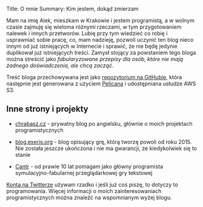 Title: O mnie
Summary: Kim jestem, dokąd zmierzam

Mam na imię Alek, mieszkam w Krakowie i jestem programistą, a w wolnym czasie zajmuję się wieloma różnymi rzeczami, w tym przygotowaniem nalewek i innych przetworów. Lubię przy tym wiedzieć co robię i usprawniać sobie pracę, co, mam nadzieję, pozwoli uczynić ten blog nieco innym od już istniejących w Internecie i sprawić, że nie będę jedynie duplikował już istniejących treści. Zamysł stojący za powstaniem tego bloga można streścić jako *fabularyzowane przepisy dla osób, które nie mają żadnego doświadczenia, ale chcą zacząć*.

Treść bloga przechowywana jest jako [repozytorium na GitHubie](https://github.com/alchrabas/blog-alkowadomowa), która następnie jest generowana z użyciem [Pelicana](https://blog.getpelican.com/) i udostępniana usłudze AWS S3.

## Inne strony i projekty

 - [chrabasz.cz](https://chrabasz.cz) - prywatny blog po angielsku, głównie o moich projektach programistycznych

 - [blog.exeris.org](https://blog.exeris.org) - blog opisujący grę, którą tworzę powoli od roku 2015. Nie została jeszcze ukończona i nie ma gwarancji, że kiedykolwiek się to stanie

 - [Cantr](https://cantr.net) - od prawie 10 lat pomagam jako główny programista symulacyjno-fabularnej przeglądarkowej gry tekstowej

[Konta na Twitterze](https://twitter.com/alchrabas) używam rzadko i jeśli już coś piszę, to dotyczy to programowania. Więcej informacji o moich zainteresowaniach programistycznych można znaleźć na wspomnianym wyżej blogu.